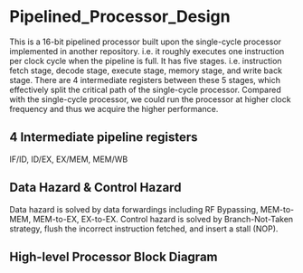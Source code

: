 ﻿# **Pipelined_Processor_Design**
This is a 16-bit pipelined processor built upon the single-cycle processor implemented in another repository. i.e. it roughly executes one instruction per clock cycle when the pipeline is full. It has five stages. i.e. instruction fetch stage, decode stage, execute stage, memory stage, and write back stage. There are 4 intermediate registers between these 5 stages, which effectively split the critical path of the single-cycle processor. Compared with the single-cycle processor, we could run the processor at higher clock frequency and thus we acquire the higher performance.

## 4 Intermediate pipeline registers ##
IF/ID, ID/EX, EX/MEM, MEM/WB

## Data Hazard & Control Hazard
Data hazard is solved by data forwardings including RF Bypassing, MEM-to-MEM, MEM-to-EX, EX-to-EX.
Control hazard is solved by Branch-Not-Taken strategy, flush the incorrect instruction fetched, and insert a stall (NOP).

## High-level Processor Block Diagram
